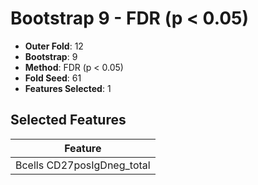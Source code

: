 # Bootstrap 9 - FDR (p < 0.05)

- **Outer Fold**: 12
- **Bootstrap**: 9
- **Method**: FDR (p < 0.05)
- **Fold Seed**: 61
- **Features Selected**: 1

## Selected Features

| Feature |
|---------|
| Bcells CD27posIgDneg_total |

